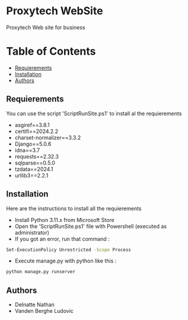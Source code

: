 # Proxytech WebSite
Proxytech Web site for business

# Table of Contents

- [Requierements](Requierements)
- [Installation](Installation)
- [Authors](Authors)


## Requierements
You can use the script 'ScriptRunSite.ps1' to install al the requierements

- asgiref==3.8.1
- certifi==2024.2.2
- charset-normalizer==3.3.2
- Django==5.0.6
- idna==3.7
- requests==2.32.3
- sqlparse==0.5.0
- tzdata==2024.1
- urllib3==2.2.1

## Installation

Here are the instructions to install all the requierements

- Install Python 3.11.x from Microsoft Store
- Open the 'ScriptRunSite.ps1' file with Powershell (executed as administrator)
- If you got an error, run that command :
```bash
Set-ExecutionPolicy Unrestricted -Scope Process
```
- Execute manage.py with python like this :
```python
python manage.py runserver
```

## Authors

- Delnatte Nathan
- Vanden Berghe Ludovic
